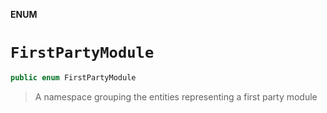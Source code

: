 **ENUM**

# `FirstPartyModule`

```swift
public enum FirstPartyModule
```

> A namespace grouping the entities representing a first party module
